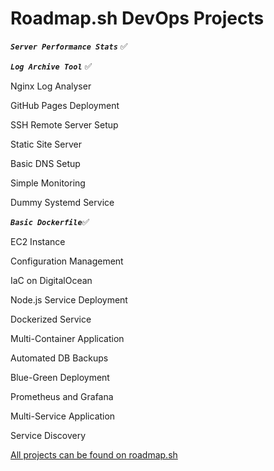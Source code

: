 # Roadmap.sh DevOps Projects

***`Server Performance Stats`*** ✅

***`Log Archive Tool`***  ✅

Nginx Log Analyser

GitHub Pages Deployment

SSH Remote Server Setup

Static Site Server

Basic DNS Setup

Simple Monitoring

Dummy Systemd Service

***`Basic Dockerfile`***✅

EC2 Instance

Configuration Management

IaC on DigitalOcean

Node.js Service Deployment

Dockerized Service

Multi-Container Application

Automated DB Backups

Blue-Green Deployment

Prometheus and Grafana

Multi-Service Application

Service Discovery

[All projects can be found on 
roadmap.sh](https://roadmap.sh/projects/server-stats)

